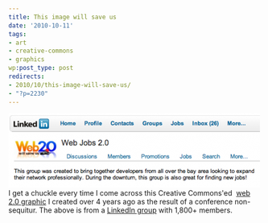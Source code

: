 ```yaml
---
title: This image will save us
date: '2010-10-11'
tags:
- art
- creative-commons
- graphics
wp:post_type: post
redirects:
- 2010/10/this-image-will-save-us/
- "?p=2230"
---
```


![](2010-10-11-This-image-will-save-us/web2-linked-in-jobs-500x147.png "web2-linkedin-jobs") I get a chuckle every time I come across this Creative Commons'ed  [web 2.0 graphic](http://www.flickr.com/photos/bensheldon/212159782/) I created over 4 years ago as the result of a conference non-sequitur. The above is from a [LinkedIn group](http://www.linkedin.com/groups?about=&gid=1821994) with 1,800+ members.

